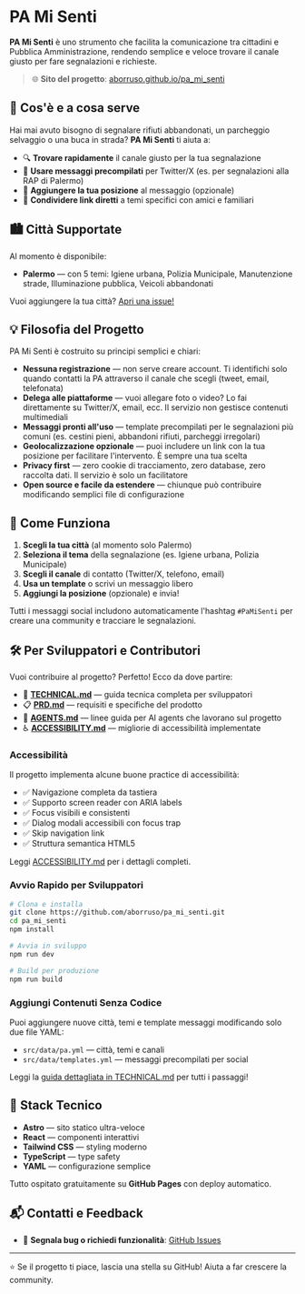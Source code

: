 # PA Mi Senti

**PA Mi Senti** è uno strumento che facilita la comunicazione tra cittadini e Pubblica Amministrazione, rendendo semplice e veloce trovare il canale giusto per fare segnalazioni e richieste.

> 🌐 **Sito del progetto**: [aborruso.github.io/pa_mi_senti](https://aborruso.github.io/pa_mi_senti/)

## 🎯 Cos'è e a cosa serve

Hai mai avuto bisogno di segnalare rifiuti abbandonati, un parcheggio selvaggio o una buca in strada? **PA Mi Senti** ti aiuta a:

- 🔍 **Trovare rapidamente** il canale giusto per la tua segnalazione
- 📝 **Usare messaggi precompilati** per Twitter/X (es. per segnalazioni alla RAP di Palermo)
- 📍 **Aggiungere la tua posizione** al messaggio (opzionale)
- 🔗 **Condividere link diretti** a temi specifici con amici e familiari

## 🏙️ Città Supportate

Al momento è disponibile:

- **Palermo** — con 5 temi: Igiene urbana, Polizia Municipale, Manutenzione strade, Illuminazione pubblica, Veicoli abbandonati

Vuoi aggiungere la tua città? [Apri una issue!](https://github.com/aborruso/pa_mi_senti/issues)

## 💡 Filosofia del Progetto

PA Mi Senti è costruito su principi semplici e chiari:

- **Nessuna registrazione** — non serve creare account. Ti identifichi solo quando contatti la PA attraverso il canale che scegli (tweet, email, telefonata)
- **Delega alle piattaforme** — vuoi allegare foto o video? Lo fai direttamente su Twitter/X, email, ecc. Il servizio non gestisce contenuti multimediali
- **Messaggi pronti all'uso** — template precompilati per le segnalazioni più comuni (es. cestini pieni, abbandoni rifiuti, parcheggi irregolari)
- **Geolocalizzazione opzionale** — puoi includere un link con la tua posizione per facilitare l'intervento. È sempre una tua scelta
- **Privacy first** — zero cookie di tracciamento, zero database, zero raccolta dati. Il servizio è solo un facilitatore
- **Open source e facile da estendere** — chiunque può contribuire modificando semplici file di configurazione

## 🚀 Come Funziona

1. **Scegli la tua città** (al momento solo Palermo)
2. **Seleziona il tema** della segnalazione (es. Igiene urbana, Polizia Municipale)
3. **Scegli il canale** di contatto (Twitter/X, telefono, email)
4. **Usa un template** o scrivi un messaggio libero
5. **Aggiungi la posizione** (opzionale) e invia!

Tutti i messaggi social includono automaticamente l'hashtag `#PaMiSenti` per creare una community e tracciare le segnalazioni.

## 🛠️ Per Sviluppatori e Contributori

Vuoi contribuire al progetto? Perfetto! Ecco da dove partire:

- 📖 **[TECHNICAL.md](./TECHNICAL.md)** — guida tecnica completa per sviluppatori
- 📋 **[PRD.md](./PRD.md)** — requisiti e specifiche del prodotto
- 🤖 **[AGENTS.md](./AGENTS.md)** — linee guida per AI agents che lavorano sul progetto
- ♿ **[ACCESSIBILITY.md](./ACCESSIBILITY.md)** — migliorie di accessibilità implementate

### Accessibilità

Il progetto implementa alcune buone practice di accessibilità:

- ✅ Navigazione completa da tastiera
- ✅ Supporto screen reader con ARIA labels
- ✅ Focus visibili e consistenti
- ✅ Dialog modali accessibili con focus trap
- ✅ Skip navigation link
- ✅ Struttura semantica HTML5

Leggi [ACCESSIBILITY.md](./ACCESSIBILITY.md) per i dettagli completi.

### Avvio Rapido per Sviluppatori

```bash
# Clona e installa
git clone https://github.com/aborruso/pa_mi_senti.git
cd pa_mi_senti
npm install

# Avvia in sviluppo
npm run dev

# Build per produzione
npm run build
```

### Aggiungi Contenuti Senza Codice

Puoi aggiungere nuove città, temi e template messaggi modificando solo due file YAML:

- `src/data/pa.yml` — città, temi e canali
- `src/data/templates.yml` — messaggi precompilati per social

Leggi la [guida dettagliata in TECHNICAL.md](./TECHNICAL.md#come-aggiungere-un-nuovo-tema) per tutti i passaggi!

## 🔧 Stack Tecnico

- **Astro** — sito statico ultra-veloce
- **React** — componenti interattivi
- **Tailwind CSS** — styling moderno
- **TypeScript** — type safety
- **YAML** — configurazione semplice

Tutto ospitato gratuitamente su **GitHub Pages** con deploy automatico.

## 📬 Contatti e Feedback

- 🐛 **Segnala bug o richiedi funzionalità**: [GitHub Issues](https://github.com/aborruso/pa_mi_senti/issues)

---

⭐️ Se il progetto ti piace, lascia una stella su GitHub! Aiuta a far crescere la community.
